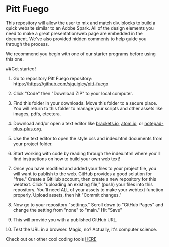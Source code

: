 # Pitt Fuego

This repository will allow the user to mix and match div. blocks to build a quick website similar to an Adobe Spark. All of the design elements you need to make a great presentation/web page are embedded in the document. We've also provided hidden comments to help guide you through the process. 

We recommend you begin with one of our starter programs before using this one. 

    
    
##Get started!


1. Go to repository Pitt Fuego repository: https://https://github.com/sjquigley/pitt-fuego 

2. Click "Code" then "Download ZIP" to your local computer. 

3. Find this folder in your downloads. Move this folder to a secure place. You will return to this folder to manage your scripts and other assets like images, pdfs, etcetera. 

4. Download and/or open a text editor like [brackets.io](https://brackets.io), [atom.io](https://atom.io), or [notepad-plus-plus.org](notepad-plus-plus.org). 

5. Use the text editor to open the style.css and index.html documents from your project folder.  

6. Start working with code by reading through the index.html where you'll find instructions on how to build your own web text! 

7. Once you have modified and added your files to your project file, you will want to publish to the web. GitHub provides a good solution for "free." Create a GitHub account, then create a new repository for this webtext. Click  "uploading an existing file," (push) your files into this repository. You'll need ALL of your assets to make your webtext function properly. Upload assets, then hit "Commit changes." 

9. Now go to your repository "settings." Scroll down to "GitHub Pages" and change the setting from "none" to "main." Hit "Save"

10. This will provide you with a published GitHub URL.

11. Test the URL in a browser. Magic, no? Actually, it's computer science.  


Check out our other cool coding tools [HERE](https://pitt-fuego.github.io/Pitt-Fuego-Coding-Tools/)



